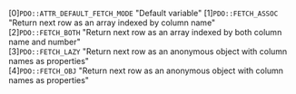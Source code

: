 [0]`PDO::ATTR_DEFAULT_FETCH_MODE` "Default variable"
[1]`PDO::FETCH_ASSOC`  "Return next row as an array indexed by column name"  
[2]`PDO::FETCH_BOTH`  "Return next row as an array indexed by both column name and number"  
[3]`PDO::FETCH_LAZY`  "Return next row as an anonymous object with column names as properties"  
[4]`PDO::FETCH_OBJ`  "Return next row as an anonymous object with column names as properties"  
